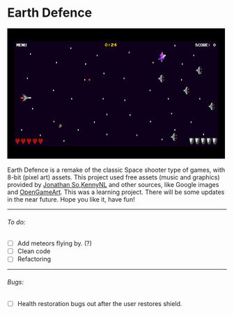 # Earth Defence
<img src="images/screenshot.png" width="500px" height="300px">

Earth Defence is a remake of the classic Space shooter type of games, with 8-bit (pixel art) assets. This project used free assets (music and graphics) provided by [Jonathan So](https://jonathan-so.itch.io/),[KennyNL](https://kenney.nl/) and other sources, like Google images and [OpenGameArt](https://opengameart.org). This was a learning project. There will be some updates in the near future. Hope you like it, have fun!

------------------------------------------------
###### To do:
* [ ] Add meteors flying by. (?)
* [ ] Clean code
* [ ] Refactoring
-------------------
###### Bugs:
* [ ]  Health restoration bugs out after the user restores shield.

